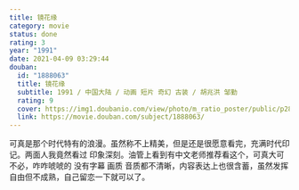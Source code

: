 ```yaml
---
title: 镜花缘
category: movie
status: done
rating: 3
year: "1991"
date: 2021-04-09 03:29:44
douban:
  id: "1888063"
  title: 镜花缘
  subtitle: 1991 / 中国大陆 / 动画 短片 奇幻 古装 / 胡兆洪 邹勤
  rating: 9
  cover: https://img1.doubanio.com/view/photo/m_ratio_poster/public/p2867385879.jpg
  link: https://movie.douban.com/subject/1888063/
---
```


可真是那个时代特有的浪漫。虽然称不上精美，但是还是很愿意看完，充满时代印记。两面人我竟然看过 印象深刻。油管上看到有中文老师推荐看这个，可真大可不必，咋咋唬唬的 没有字幕 画质 音质都不清晰，内容表达上也很含蓄，虽然发挥自由但不成熟，自己留恋一下就可以了。